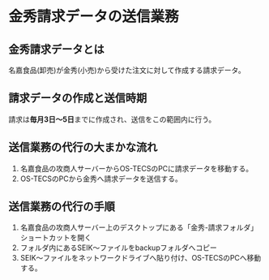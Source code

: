 # 金秀請求データの送信業務

## 金秀請求データとは
名嘉食品(卸売)が金秀(小売)から受けた注文に対して作成する請求データ。

## 請求データの作成と送信時期
請求は**毎月3日～5日**までに作成され、送信をこの範囲内に行う。

## 送信業務の代行の大まかな流れ
1. 名嘉食品の攻商人サーバーからOS-TECSのPCに請求データを移動する。
2. OS-TECSのPCから金秀へ請求データを送信する。

## 送信業務の代行の手順
1. 名嘉食品の攻商人サーバー上のデスクトップにある「金秀-請求フォルダ」ショートカットを開く
2. フォルダ内にあるSEIK～ファイルをbackupフォルダへコピー
3. SEIK～ファイルをネットワークドライブへ貼り付け、OS-TECSのPCへ移動する。
